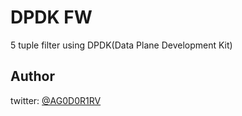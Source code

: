 
DPDK FW
====

5 tuple filter using DPDK(Data Plane Development Kit)

## Author

twitter: [@AG0D0R1RV](https://twitter.com/AG0D0R1RV)  

